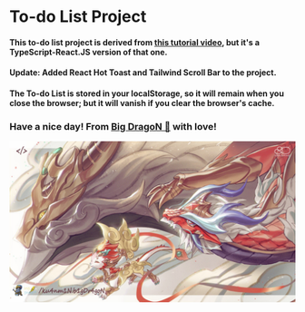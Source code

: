 # To-do List Project

#### This to-do list project is derived from <a href="https://www.youtube.com/watch?v=WE8aYoGK0Ec">this tutorial video</a>, but it's a TypeScript-React.JS version of that one.
#### Update: Added React Hot Toast and Tailwind Scroll Bar to the project. <br>
#### The To-do List is stored in your localStorage, so it will remain when you close the browser; but it will vanish if you clear the browser's cache. 

### Have a nice day! From <a href="https://www.facebook.com/ku4nm1N.b1gDr4goN/">Big DragoN 🐉</a> with love!

![](https://github.com/b1g-Dr4goN/todoList/blob/main/src/assets/DragonsCut.jpg)
